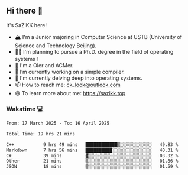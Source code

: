 ## Hi there 👋

It's SaZiKK here!

- 🏔️ I'm a Junior majoring in Computer Science  at USTB (University of Science and Technology Beijing).
- 🧑‍🎓 I'm planning to pursue a Ph.D. degree in the field of operating systems！
- 🚀 I'm a OIer and ACMer.
- 🔭 I’m currently working on a simple compiler.
- 🌱 I'm currently delving deep into operating systems.
- 📫 How to reach me: ck_look@outlook.com
- 😄 To learn more about me: https://sazikk.top

  
<!--
**SaZiKK/SaZiKK** is a ✨ _special_ ✨ repository because its `README.md` (this file) appears on your GitHub profile.

Here are some ideas to get you started:

- 🔭 I’m currently working on ...
- 🌱 I’m currently learning ...
- 👯 I’m looking to collaborate on ...
- 🤔 I’m looking for help with ...
- 💬 Ask me about ...
- 📫 How to reach me: ...
- 😄 Pronouns: ...
- ⚡ Fun fact: ...
-->

### Wakatime 💻

<!--START_SECTION:waka-->

```txt
From: 17 March 2025 - To: 16 April 2025

Total Time: 19 hrs 21 mins

C++           9 hrs 49 mins   ████████████▒░░░░░░░░░░░░   49.83 %
Markdown      7 hrs 56 mins   ██████████░░░░░░░░░░░░░░░   40.31 %
C#            39 mins         ▓░░░░░░░░░░░░░░░░░░░░░░░░   03.32 %
Other         21 mins         ▒░░░░░░░░░░░░░░░░░░░░░░░░   01.86 %
JSON          18 mins         ▒░░░░░░░░░░░░░░░░░░░░░░░░   01.59 %
```

<!--END_SECTION:waka-->
